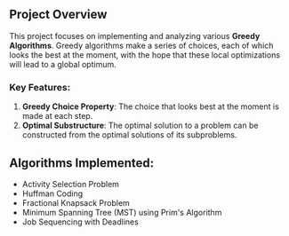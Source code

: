## Project Overview

This project focuses on implementing and analyzing various **Greedy Algorithms**. Greedy algorithms make a series of choices, each of which looks the best at the moment, with the hope that these local optimizations will lead to a global optimum.

### Key Features:
1. **Greedy Choice Property**: The choice that looks best at the moment is made at each step.
2. **Optimal Substructure**: The optimal solution to a problem can be constructed from the optimal solutions of its subproblems.

## Algorithms Implemented:
- Activity Selection Problem
- Huffman Coding
- Fractional Knapsack Problem
- Minimum Spanning Tree (MST) using Prim's Algorithm
- Job Sequencing with Deadlines